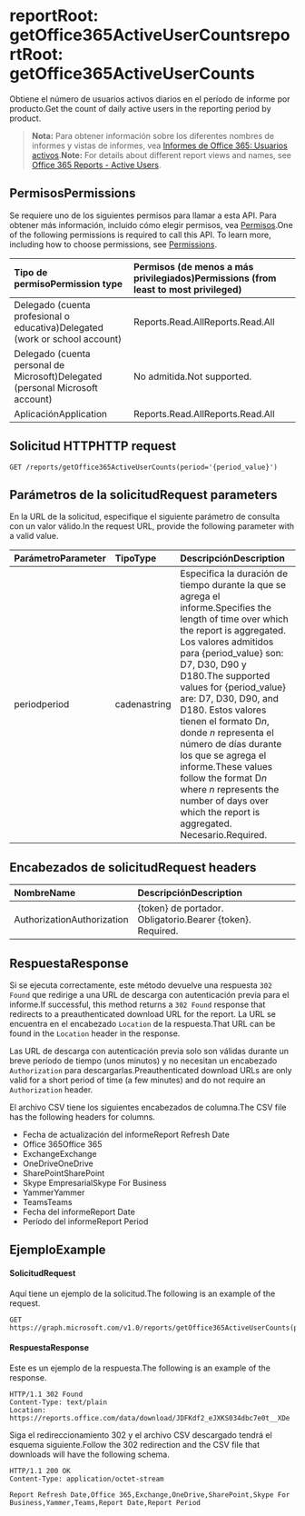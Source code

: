 # <a name="reportroot-getoffice365activeusercounts"></a><span data-ttu-id="f6852-101">reportRoot: getOffice365ActiveUserCounts</span><span class="sxs-lookup"><span data-stu-id="f6852-101">reportRoot: getOffice365ActiveUserCounts</span></span>

<span data-ttu-id="f6852-102">Obtiene el número de usuarios activos diarios en el período de informe por producto.</span><span class="sxs-lookup"><span data-stu-id="f6852-102">Get the count of daily active users in the reporting period by product.</span></span>

> <span data-ttu-id="f6852-103">**Nota:** Para obtener información sobre los diferentes nombres de informes y vistas de informes, vea [Informes de Office 365: Usuarios activos](https://support.office.com/client/Active-Users-fc1cf1d0-cd84-43fd-adb7-a4c4dfa8112d).</span><span class="sxs-lookup"><span data-stu-id="f6852-103">**Note:** For details about different report views and names, see [Office 365 Reports - Active Users](https://support.office.com/client/Active-Users-fc1cf1d0-cd84-43fd-adb7-a4c4dfa8112d).</span></span>

## <a name="permissions"></a><span data-ttu-id="f6852-104">Permisos</span><span class="sxs-lookup"><span data-stu-id="f6852-104">Permissions</span></span>

<span data-ttu-id="f6852-p101">Se requiere uno de los siguientes permisos para llamar a esta API. Para obtener más información, incluido cómo elegir permisos, vea [Permisos](../../../concepts/permissions_reference.md).</span><span class="sxs-lookup"><span data-stu-id="f6852-p101">One of the following permissions is required to call this API. To learn more, including how to choose permissions, see [Permissions](../../../concepts/permissions_reference.md).</span></span>

| <span data-ttu-id="f6852-107">Tipo de permiso</span><span class="sxs-lookup"><span data-stu-id="f6852-107">Permission type</span></span>                        | <span data-ttu-id="f6852-108">Permisos (de menos a más privilegiados)</span><span class="sxs-lookup"><span data-stu-id="f6852-108">Permissions (from least to most privileged)</span></span> |
| :------------------------------------- | :--------------------------------------- |
| <span data-ttu-id="f6852-109">Delegado (cuenta profesional o educativa)</span><span class="sxs-lookup"><span data-stu-id="f6852-109">Delegated (work or school account)</span></span>     | <span data-ttu-id="f6852-110">Reports.Read.All</span><span class="sxs-lookup"><span data-stu-id="f6852-110">Reports.Read.All</span></span>                         |
| <span data-ttu-id="f6852-111">Delegado (cuenta personal de Microsoft)</span><span class="sxs-lookup"><span data-stu-id="f6852-111">Delegated (personal Microsoft account)</span></span> | <span data-ttu-id="f6852-112">No admitida.</span><span class="sxs-lookup"><span data-stu-id="f6852-112">Not supported.</span></span>                           |
| <span data-ttu-id="f6852-113">Aplicación</span><span class="sxs-lookup"><span data-stu-id="f6852-113">Application</span></span>                            | <span data-ttu-id="f6852-114">Reports.Read.All</span><span class="sxs-lookup"><span data-stu-id="f6852-114">Reports.Read.All</span></span>                         |

## <a name="http-request"></a><span data-ttu-id="f6852-115">Solicitud HTTP</span><span class="sxs-lookup"><span data-stu-id="f6852-115">HTTP request</span></span>

<!-- { "blockType": "ignored" } --> 

```http
GET /reports/getOffice365ActiveUserCounts(period='{period_value}')
```

## <a name="request-parameters"></a><span data-ttu-id="f6852-116">Parámetros de la solicitud</span><span class="sxs-lookup"><span data-stu-id="f6852-116">Request parameters</span></span>

<span data-ttu-id="f6852-117">En la URL de la solicitud, especifique el siguiente parámetro de consulta con un valor válido.</span><span class="sxs-lookup"><span data-stu-id="f6852-117">In the request URL, provide the following parameter with a valid value.</span></span>

| <span data-ttu-id="f6852-118">Parámetro</span><span class="sxs-lookup"><span data-stu-id="f6852-118">Parameter</span></span> | <span data-ttu-id="f6852-119">Tipo</span><span class="sxs-lookup"><span data-stu-id="f6852-119">Type</span></span>   | <span data-ttu-id="f6852-120">Descripción</span><span class="sxs-lookup"><span data-stu-id="f6852-120">Description</span></span>                              |
| :-------- | :----- | :--------------------------------------- |
| <span data-ttu-id="f6852-121">period</span><span class="sxs-lookup"><span data-stu-id="f6852-121">period</span></span>    | <span data-ttu-id="f6852-122">cadena</span><span class="sxs-lookup"><span data-stu-id="f6852-122">string</span></span> | <span data-ttu-id="f6852-123">Especifica la duración de tiempo durante la que se agrega el informe.</span><span class="sxs-lookup"><span data-stu-id="f6852-123">Specifies the length of time over which the report is aggregated.</span></span> <span data-ttu-id="f6852-124">Los valores admitidos para {period_value} son: D7, D30, D90 y D180.</span><span class="sxs-lookup"><span data-stu-id="f6852-124">The supported values for {period_value} are: D7, D30, D90, and D180.</span></span> <span data-ttu-id="f6852-125">Estos valores tienen el formato D*n*, donde *n* representa el número de días durante los que se agrega el informe.</span><span class="sxs-lookup"><span data-stu-id="f6852-125">These values follow the format D*n* where *n* represents the number of days over which the report is aggregated.</span></span> <span data-ttu-id="f6852-126">Necesario.</span><span class="sxs-lookup"><span data-stu-id="f6852-126">Required.</span></span> |

## <a name="request-headers"></a><span data-ttu-id="f6852-127">Encabezados de solicitud</span><span class="sxs-lookup"><span data-stu-id="f6852-127">Request headers</span></span>

| <span data-ttu-id="f6852-128">Nombre</span><span class="sxs-lookup"><span data-stu-id="f6852-128">Name</span></span>          | <span data-ttu-id="f6852-129">Descripción</span><span class="sxs-lookup"><span data-stu-id="f6852-129">Description</span></span>               |
| :------------ | :------------------------ |
| <span data-ttu-id="f6852-130">Authorization</span><span class="sxs-lookup"><span data-stu-id="f6852-130">Authorization</span></span> | <span data-ttu-id="f6852-p103">{token} de portador. Obligatorio.</span><span class="sxs-lookup"><span data-stu-id="f6852-p103">Bearer {token}. Required.</span></span> |

## <a name="response"></a><span data-ttu-id="f6852-133">Respuesta</span><span class="sxs-lookup"><span data-stu-id="f6852-133">Response</span></span>

<span data-ttu-id="f6852-134">Si se ejecuta correctamente, este método devuelve una respuesta `302 Found` que redirige a una URL de descarga con autenticación previa para el informe.</span><span class="sxs-lookup"><span data-stu-id="f6852-134">If successful, this method returns a `302 Found` response that redirects to a preauthenticated download URL for the report.</span></span> <span data-ttu-id="f6852-135">La URL se encuentra en el encabezado `Location` de la respuesta.</span><span class="sxs-lookup"><span data-stu-id="f6852-135">That URL can be found in the `Location` header in the response.</span></span>

<span data-ttu-id="f6852-136">Las URL de descarga con autenticación previa solo son válidas durante un breve período de tiempo (unos minutos) y no necesitan un encabezado `Authorization` para descargarlas.</span><span class="sxs-lookup"><span data-stu-id="f6852-136">Preauthenticated download URLs are only valid for a short period of time (a few minutes) and do not require an `Authorization` header.</span></span>

<span data-ttu-id="f6852-137">El archivo CSV tiene los siguientes encabezados de columna.</span><span class="sxs-lookup"><span data-stu-id="f6852-137">The CSV file has the following headers for columns.</span></span>

- <span data-ttu-id="f6852-138">Fecha de actualización del informe</span><span class="sxs-lookup"><span data-stu-id="f6852-138">Report Refresh Date</span></span>
- <span data-ttu-id="f6852-139">Office 365</span><span class="sxs-lookup"><span data-stu-id="f6852-139">Office 365</span></span>
- <span data-ttu-id="f6852-140">Exchange</span><span class="sxs-lookup"><span data-stu-id="f6852-140">Exchange</span></span>
- <span data-ttu-id="f6852-141">OneDrive</span><span class="sxs-lookup"><span data-stu-id="f6852-141">OneDrive</span></span>
- <span data-ttu-id="f6852-142">SharePoint</span><span class="sxs-lookup"><span data-stu-id="f6852-142">SharePoint</span></span>
- <span data-ttu-id="f6852-143">Skype Empresarial</span><span class="sxs-lookup"><span data-stu-id="f6852-143">Skype For Business</span></span> 
- <span data-ttu-id="f6852-144">Yammer</span><span class="sxs-lookup"><span data-stu-id="f6852-144">Yammer</span></span>
- <span data-ttu-id="f6852-145">Teams</span><span class="sxs-lookup"><span data-stu-id="f6852-145">Teams</span></span>
- <span data-ttu-id="f6852-146">Fecha del informe</span><span class="sxs-lookup"><span data-stu-id="f6852-146">Report Date</span></span>
- <span data-ttu-id="f6852-147">Período del informe</span><span class="sxs-lookup"><span data-stu-id="f6852-147">Report Period</span></span>

## <a name="example"></a><span data-ttu-id="f6852-148">Ejemplo</span><span class="sxs-lookup"><span data-stu-id="f6852-148">Example</span></span>

#### <a name="request"></a><span data-ttu-id="f6852-149">Solicitud</span><span class="sxs-lookup"><span data-stu-id="f6852-149">Request</span></span>

<span data-ttu-id="f6852-150">Aquí tiene un ejemplo de la solicitud.</span><span class="sxs-lookup"><span data-stu-id="f6852-150">The following is an example of the request.</span></span>

<!--{
  "blockType": "request",
  "isComposable": true,
  "name": "reportroot_getoffice365activeusercounts"
}-->

```http
GET https://graph.microsoft.com/v1.0/reports/getOffice365ActiveUserCounts(period='D7')
```

#### <a name="response"></a><span data-ttu-id="f6852-151">Respuesta</span><span class="sxs-lookup"><span data-stu-id="f6852-151">Response</span></span>

<span data-ttu-id="f6852-152">Este es un ejemplo de la respuesta.</span><span class="sxs-lookup"><span data-stu-id="f6852-152">The following is an example of the response.</span></span>

<!-- {
  "blockType": "response",
  "truncated": true,
  "@odata.type": "microsoft.graph.report"
} -->

```http
HTTP/1.1 302 Found
Content-Type: text/plain
Location: https://reports.office.com/data/download/JDFKdf2_eJXKS034dbc7e0t__XDe
```

<span data-ttu-id="f6852-153">Siga el redireccionamiento 302 y el archivo CSV descargado tendrá el esquema siguiente.</span><span class="sxs-lookup"><span data-stu-id="f6852-153">Follow the 302 redirection and the CSV file that downloads will have the following schema.</span></span>

<!-- { "blockType": "ignored" } --> 

```http
HTTP/1.1 200 OK
Content-Type: application/octet-stream

Report Refresh Date,Office 365,Exchange,OneDrive,SharePoint,Skype For Business,Yammer,Teams,Report Date,Report Period
```
